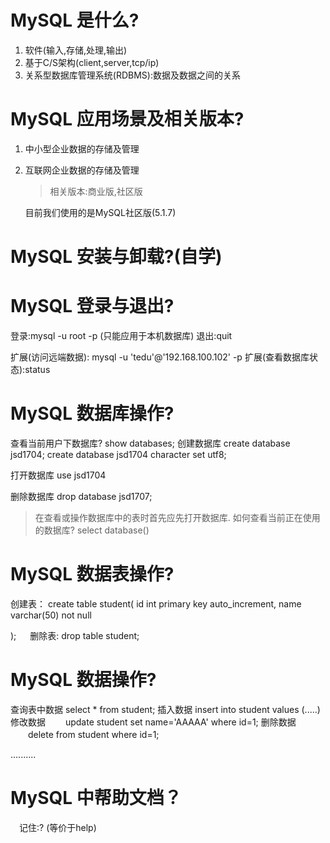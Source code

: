 # MySQL 是什么?
  
1. 软件(输入,存储,处理,输出)
2. 基于C/S架构(client,server,tcp/ip)
3. 关系型数据库管理系统(RDBMS):数据及数据之间的关系

# MySQL 应用场景及相关版本?


1. 中小型企业数据的存储及管理
2. 互联网企业数据的存储及管理

   >相关版本:商业版,社区版

   目前我们使用的是MySQL社区版(5.1.7)


# MySQL 安装与卸载?(自学)

# MySQL 登录与退出?

  登录:mysql -u root -p  (只能应用于本机数据库)
  退出:quit

  扩展(访问远端数据): mysql -u 'tedu'@'192.168.100.102' -p
  扩展(查看数据库状态):status

# MySQL 数据库操作?
  查看当前用户下数据库? 
  show databases;
  创建数据库
  create database jsd1704;
  create database jsd1704  character set utf8;

  打开数据库
  use jsd1704

  删除数据库
  drop database jsd1707;

  > 在查看或操作数据库中的表时首先应先打开数据库.
  > 如何查看当前正在使用的数据库? select database()
  
   
# MySQL 数据表操作?
  
  创建表：
  create table student(
     id int primary key auto_increment,
     name varchar(50) not null
     
  );
　 删除表:
  drop table student;

# MySQL 数据操作?

  查询表中数据
  select * from student;
  插入数据
  insert into student values (.....)
  修改数据
　　update student set name='AAAAA' where id=1;
  删除数据
　　delete from student where id=1;

  ..........

# MySQL 中帮助文档？

　记住:? (等价于help)




